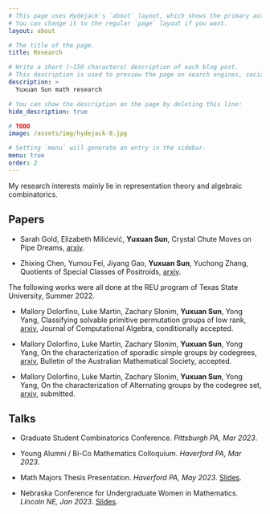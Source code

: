 ```yaml
---
# This page uses Hydejack's `about` layout, which shows the primary author's picture and about text at the top.
# You can change it to the regular `page` layout if you want.
layout: about

# The title of the page.
title: Research

# Write a short (~150 characters) description of each blog post.
# This description is used to preview the page on search engines, social media, etc.
description: >
  Yuxuan Sun math research

# You can show the description on the page by deleting this line:
hide_description: true

# TODO
image: /assets/img/hydejack-8.jpg

# Setting `menu` will generate an entry in the sidebar.
menu: true
order: 2
---
```


My research interests mainly lie in representation theory and algebraic combinatorics.

## Papers

* Sarah Gold, Elizabeth Milićević, **Yuxuan Sun**, Crystal Chute Moves on Pipe Dreams, [arxiv](https://arxiv.org/html/2403.07204v1).

* Zhixing Chen, Yumou Fei, Jiyang Gao, **Yuxuan Sun**, Yuchong Zhang, Quotients of Special Classes of Positroids, [arxiv](https://arxiv.org/abs/2311.05340).

The following works were all done at the REU program of Texas State University, Summer 2022.

* Mallory Dolorfino, Luke Martin, Zachary Slonim, **Yuxuan Sun**, Yong Yang, Classifying solvable primitive permutation groups of low rank, [arxiv](https://arxiv.org/abs/2211.16558), Journal of Computational Algebra, conditionally accepted.

* Mallory Dolorfino, Luke Martin, Zachary Slonim, **Yuxuan Sun**, Yong Yang, On the characterization of sporadic simple groups by codegrees, [arxiv](https://arxiv.org/abs/2301.02365), Bulletin of the Australian Mathematical Society, accepted.

* Mallory Dolorfino, Luke Martin, Zachary Slonim, **Yuxuan Sun**, Yong Yang, On the characterization of Alternating groups by the codegree set, [arxiv](https://arxiv.org/abs/2301.02663), submitted.

## Talks

* Graduate Student Combinatorics Conference. *Pittsburgh PA, Mar 2023*.

* Young Alumni / Bi-Co Mathematics Colloquium. *Haverford PA, Mar 2023*. 

* Math Majors Thesis Presentation. *Haverford PA, May 2023*. [Slides](/assets/files/thesisPre.pdf).

* Nebraska Conference for Undergraduate Women in Mathematics. *Lincoln NE, Jan 2023*. [Slides](/assets/files/AnTalk.pdf).

